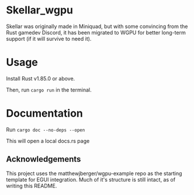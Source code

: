# Skellar_wgpu

Skellar was originally made in Miniquad, but with some convincing from the Rust gamedev Discord, it has been migrated to WGPU for better long-term support (if it will survive to need it).

# Usage

Install Rust v1.85.0 or above.

Then, run `cargo run` in the terminal.

# Documentation

Run `cargo doc --no-deps --open`

This will open a local docs.rs page

## Acknowledgements

This project uses the matthewjberger/wgpu-example repo as the starting template for EGUI integration. Much of it's structure is still intact, as of writing this README.
